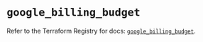 # `google_billing_budget`

Refer to the Terraform Registry for docs: [`google_billing_budget`](https://registry.terraform.io/providers/hashicorp/google-beta/6.4.0/docs/resources/google_billing_budget).
